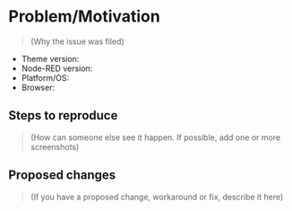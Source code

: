 # Problem/Motivation

> (Why the issue was filed)

- Theme version:
- Node-RED version:
- Platform/OS:
- Browser:

## Steps to reproduce

> (How can someone else see it happen. If possible,
> add one or more screenshots)

## Proposed changes

> (If you have a proposed change, workaround or fix,
> describe it here)
